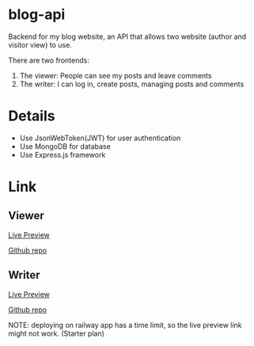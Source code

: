 # blog-api
Backend for my blog website, an API that allows two website (author and visitor view) to use.

There are two frontends:
1. The viewer: People can see my posts and leave comments
2. The writer: I can log in, create posts, managing posts and comments
# Details
- Use JsonWebToken(JWT) for user authentication
- Use MongoDB for database
- Use Express.js framework
# Link
## Viewer
[Live Preview](https://ascodeasice.github.io/blog-viewer/)

[Github repo](https://github.com/ascodeasice/blog-viewer)
## Writer
[Live Preview](https://ascodeasice.github.io/blog-writer/)

[Github repo](https://github.com/ascodeasice/blog-writer)

NOTE: deploying on railway app has a time limit, so the live preview link might not work. (Starter plan)